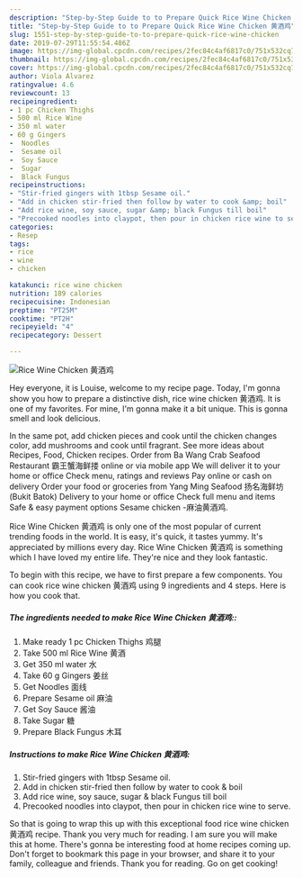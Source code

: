 ```yaml
---
description: "Step-by-Step Guide to to Prepare Quick Rice Wine Chicken 黄酒鸡"
title: "Step-by-Step Guide to to Prepare Quick Rice Wine Chicken 黄酒鸡"
slug: 1551-step-by-step-guide-to-to-prepare-quick-rice-wine-chicken
date: 2019-07-29T11:55:54.486Z
image: https://img-global.cpcdn.com/recipes/2fec84c4af6817c0/751x532cq70/rice-wine-chicken-黄酒鸡-recipe-main-photo.jpg
thumbnail: https://img-global.cpcdn.com/recipes/2fec84c4af6817c0/751x532cq70/rice-wine-chicken-黄酒鸡-recipe-main-photo.jpg
cover: https://img-global.cpcdn.com/recipes/2fec84c4af6817c0/751x532cq70/rice-wine-chicken-黄酒鸡-recipe-main-photo.jpg
author: Viola Alvarez
ratingvalue: 4.6
reviewcount: 13
recipeingredient:
- 1 pc Chicken Thighs 
- 500 ml Rice Wine 
- 350 ml water 
- 60 g Gingers 
-  Noodles 
-  Sesame oil 
-  Soy Sauce 
-  Sugar 
-  Black Fungus 
recipeinstructions:
- "Stir-fried gingers with 1tbsp Sesame oil."
- "Add in chicken stir-fried then follow by water to cook &amp; boil"
- "Add rice wine, soy sauce, sugar &amp; black Fungus till boil"
- "Precooked noodles into claypot, then pour in chicken rice wine to serve."
categories:
- Resep
tags:
- rice
- wine
- chicken

katakunci: rice wine chicken
nutrition: 189 calories
recipecuisine: Indonesian
preptime: "PT25M"
cooktime: "PT2H"
recipeyield: "4"
recipecategory: Dessert

---
```



![Rice Wine Chicken 黄酒鸡](https://img-global.cpcdn.com/recipes/2fec84c4af6817c0/751x532cq70/rice-wine-chicken-黄酒鸡-recipe-main-photo.jpg)

Hey everyone, it is Louise, welcome to my recipe page. Today, I'm gonna show you how to prepare a distinctive dish, rice wine chicken 黄酒鸡. It is one of my favorites. For mine, I'm gonna make it a bit unique. This is gonna smell and look delicious.

In the same pot, add chicken pieces and cook until the chicken changes color, add mushrooms and cook until fragrant. See more ideas about Recipes, Food, Chicken recipes. Order from Ba Wang Crab Seafood Restaurant 霸王蟹海鲜搂 online or via mobile app We will deliver it to your home or office Check menu, ratings and reviews Pay online or cash on delivery Order your food or groceries from Yang Ming Seafood 扬名海鲜坊 (Bukit Batok) Delivery to your home or office Check full menu and items Safe &amp; easy payment options Sesame chicken -麻油黄酒鸡.

Rice Wine Chicken 黄酒鸡 is only one of the most popular of current trending foods in the world. It is easy, it's quick, it tastes yummy. It's appreciated by millions every day. Rice Wine Chicken 黄酒鸡 is something which I have loved my entire life. They're nice and they look fantastic.


To begin with this recipe, we have to first prepare a few components. You can cook rice wine chicken 黄酒鸡 using 9 ingredients and 4 steps. Here is how you cook that.

##### The ingredients needed to make Rice Wine Chicken 黄酒鸡::

1. Make ready 1 pc Chicken Thighs 鸡腿
1. Take 500 ml Rice Wine 黄酒
1. Get 350 ml water 水
1. Take 60 g Gingers 姜丝
1. Get  Noodles 面线
1. Prepare  Sesame oil 麻油
1. Get  Soy Sauce 酱油
1. Take  Sugar 糖
1. Prepare  Black Fungus 木耳




##### Instructions to make Rice Wine Chicken 黄酒鸡:

1. Stir-fried gingers with 1tbsp Sesame oil.
1. Add in chicken stir-fried then follow by water to cook &amp; boil
1. Add rice wine, soy sauce, sugar &amp; black Fungus till boil
1. Precooked noodles into claypot, then pour in chicken rice wine to serve.




So that is going to wrap this up with this exceptional food rice wine chicken 黄酒鸡 recipe. Thank you very much for reading. I am sure you will make this at home. There's gonna be interesting food at home recipes coming up. Don't forget to bookmark this page in your browser, and share it to your family, colleague and friends. Thank you for reading. Go on get cooking!
